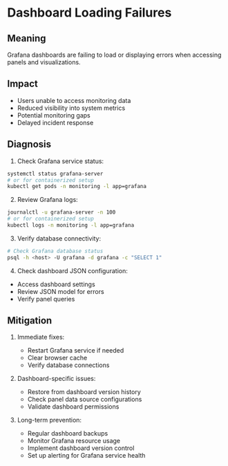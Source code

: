 # Dashboard Loading Failures

## Meaning
Grafana dashboards are failing to load or displaying errors when accessing panels and visualizations.

## Impact
- Users unable to access monitoring data
- Reduced visibility into system metrics
- Potential monitoring gaps
- Delayed incident response

## Diagnosis
1. Check Grafana service status:
```bash
systemctl status grafana-server
# or for containerized setup
kubectl get pods -n monitoring -l app=grafana
```

2. Review Grafana logs:
```bash
journalctl -u grafana-server -n 100
# or for containerized setup
kubectl logs -n monitoring -l app=grafana
```

3. Verify database connectivity:
```bash
# Check Grafana database status
psql -h <host> -U grafana -d grafana -c "SELECT 1"
```

4. Check dashboard JSON configuration:
- Access dashboard settings
- Review JSON model for errors
- Verify panel queries

## Mitigation
1. Immediate fixes:
   - Restart Grafana service if needed
   - Clear browser cache
   - Verify database connections

2. Dashboard-specific issues:
   - Restore from dashboard version history
   - Check panel data source configurations
   - Validate dashboard permissions

3. Long-term prevention:
   - Regular dashboard backups
   - Monitor Grafana resource usage
   - Implement dashboard version control
   - Set up alerting for Grafana service health